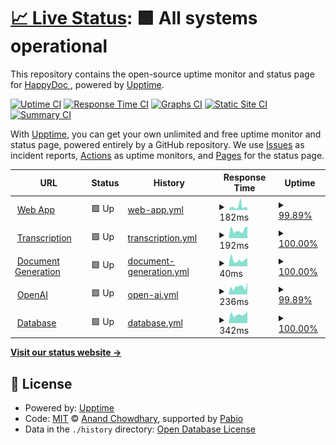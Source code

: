 # [📈 Live Status](https://demo.upptime.js.org): <!--live status--> **🟩 All systems operational**

This repository contains the open-source uptime monitor and status page for [HappyDoc ](https://demo.upptime.js.org), powered by [Upptime](https://github.com/upptime/upptime).

[![Uptime CI](https://github.com/happy-doc/HappyStatus/workflows/Uptime%20CI/badge.svg)](https://github.com/happy-doc/HappyStatus/actions?query=workflow%3A%22Uptime+CI%22)
[![Response Time CI](https://github.com/happy-doc/HappyStatus/workflows/Response%20Time%20CI/badge.svg)](https://github.com/happy-doc/HappyStatus/actions?query=workflow%3A%22Response+Time+CI%22)
[![Graphs CI](https://github.com/happy-doc/HappyStatus/workflows/Graphs%20CI/badge.svg)](https://github.com/happy-doc/HappyStatus/actions?query=workflow%3A%22Graphs+CI%22)
[![Static Site CI](https://github.com/happy-doc/HappyStatus/workflows/Static%20Site%20CI/badge.svg)](https://github.com/happy-doc/HappyStatus/actions?query=workflow%3A%22Static+Site+CI%22)
[![Summary CI](https://github.com/happy-doc/HappyStatus/workflows/Summary%20CI/badge.svg)](https://github.com/happy-doc/HappyStatus/actions?query=workflow%3A%22Summary+CI%22)

With [Upptime](https://upptime.js.org), you can get your own unlimited and free uptime monitor and status page, powered entirely by a GitHub repository. We use [Issues](https://github.com/happy-doc/HappyStatus/issues) as incident reports, [Actions](https://github.com/happy-doc/HappyStatus/actions) as uptime monitors, and [Pages](https://demo.upptime.js.org) for the status page.

<!--start: status pages-->
<!-- This summary is generated by Upptime (https://github.com/upptime/upptime) -->
<!-- Do not edit this manually, your changes will be overwritten -->
<!-- prettier-ignore -->
| URL | Status | History | Response Time | Uptime |
| --- | ------ | ------- | ------------- | ------ |
| <img alt="" src="https://icons.duckduckgo.com/ip3/app.gohappydoc.com.ico" height="13"> [Web App](https://app.gohappydoc.com) | 🟩 Up | [web-app.yml](https://github.com/happy-doc/HappyStatus/commits/HEAD/history/web-app.yml) | <details><summary><img alt="Response time graph" src="./graphs/web-app/response-time-week.png" height="20"> 182ms</summary><br><a href="https://status.gohappydoc.com/history/web-app"><img alt="Response time 134" src="https://img.shields.io/endpoint?url=https%3A%2F%2Fraw.githubusercontent.com%2Fhappy-doc%2FHappyStatus%2FHEAD%2Fapi%2Fweb-app%2Fresponse-time.json"></a><br><a href="https://status.gohappydoc.com/history/web-app"><img alt="24-hour response time 106" src="https://img.shields.io/endpoint?url=https%3A%2F%2Fraw.githubusercontent.com%2Fhappy-doc%2FHappyStatus%2FHEAD%2Fapi%2Fweb-app%2Fresponse-time-day.json"></a><br><a href="https://status.gohappydoc.com/history/web-app"><img alt="7-day response time 182" src="https://img.shields.io/endpoint?url=https%3A%2F%2Fraw.githubusercontent.com%2Fhappy-doc%2FHappyStatus%2FHEAD%2Fapi%2Fweb-app%2Fresponse-time-week.json"></a><br><a href="https://status.gohappydoc.com/history/web-app"><img alt="30-day response time 151" src="https://img.shields.io/endpoint?url=https%3A%2F%2Fraw.githubusercontent.com%2Fhappy-doc%2FHappyStatus%2FHEAD%2Fapi%2Fweb-app%2Fresponse-time-month.json"></a><br><a href="https://status.gohappydoc.com/history/web-app"><img alt="1-year response time 134" src="https://img.shields.io/endpoint?url=https%3A%2F%2Fraw.githubusercontent.com%2Fhappy-doc%2FHappyStatus%2FHEAD%2Fapi%2Fweb-app%2Fresponse-time-year.json"></a></details> | <details><summary><a href="https://status.gohappydoc.com/history/web-app">99.89%</a></summary><a href="https://status.gohappydoc.com/history/web-app"><img alt="All-time uptime 99.99%" src="https://img.shields.io/endpoint?url=https%3A%2F%2Fraw.githubusercontent.com%2Fhappy-doc%2FHappyStatus%2FHEAD%2Fapi%2Fweb-app%2Fuptime.json"></a><br><a href="https://status.gohappydoc.com/history/web-app"><img alt="24-hour uptime 100.00%" src="https://img.shields.io/endpoint?url=https%3A%2F%2Fraw.githubusercontent.com%2Fhappy-doc%2FHappyStatus%2FHEAD%2Fapi%2Fweb-app%2Fuptime-day.json"></a><br><a href="https://status.gohappydoc.com/history/web-app"><img alt="7-day uptime 99.89%" src="https://img.shields.io/endpoint?url=https%3A%2F%2Fraw.githubusercontent.com%2Fhappy-doc%2FHappyStatus%2FHEAD%2Fapi%2Fweb-app%2Fuptime-week.json"></a><br><a href="https://status.gohappydoc.com/history/web-app"><img alt="30-day uptime 99.93%" src="https://img.shields.io/endpoint?url=https%3A%2F%2Fraw.githubusercontent.com%2Fhappy-doc%2FHappyStatus%2FHEAD%2Fapi%2Fweb-app%2Fuptime-month.json"></a><br><a href="https://status.gohappydoc.com/history/web-app"><img alt="1-year uptime 99.99%" src="https://img.shields.io/endpoint?url=https%3A%2F%2Fraw.githubusercontent.com%2Fhappy-doc%2FHappyStatus%2FHEAD%2Fapi%2Fweb-app%2Fuptime-year.json"></a></details>
| <img alt="" src="https://icons.duckduckgo.com/ip3/service.gohappydoc.com.ico" height="13"> [Transcription](https://service.gohappydoc.com/service-transcribe/healthcheck) | 🟩 Up | [transcription.yml](https://github.com/happy-doc/HappyStatus/commits/HEAD/history/transcription.yml) | <details><summary><img alt="Response time graph" src="./graphs/transcription/response-time-week.png" height="20"> 192ms</summary><br><a href="https://status.gohappydoc.com/history/transcription"><img alt="Response time 233" src="https://img.shields.io/endpoint?url=https%3A%2F%2Fraw.githubusercontent.com%2Fhappy-doc%2FHappyStatus%2FHEAD%2Fapi%2Ftranscription%2Fresponse-time.json"></a><br><a href="https://status.gohappydoc.com/history/transcription"><img alt="24-hour response time 281" src="https://img.shields.io/endpoint?url=https%3A%2F%2Fraw.githubusercontent.com%2Fhappy-doc%2FHappyStatus%2FHEAD%2Fapi%2Ftranscription%2Fresponse-time-day.json"></a><br><a href="https://status.gohappydoc.com/history/transcription"><img alt="7-day response time 192" src="https://img.shields.io/endpoint?url=https%3A%2F%2Fraw.githubusercontent.com%2Fhappy-doc%2FHappyStatus%2FHEAD%2Fapi%2Ftranscription%2Fresponse-time-week.json"></a><br><a href="https://status.gohappydoc.com/history/transcription"><img alt="30-day response time 218" src="https://img.shields.io/endpoint?url=https%3A%2F%2Fraw.githubusercontent.com%2Fhappy-doc%2FHappyStatus%2FHEAD%2Fapi%2Ftranscription%2Fresponse-time-month.json"></a><br><a href="https://status.gohappydoc.com/history/transcription"><img alt="1-year response time 233" src="https://img.shields.io/endpoint?url=https%3A%2F%2Fraw.githubusercontent.com%2Fhappy-doc%2FHappyStatus%2FHEAD%2Fapi%2Ftranscription%2Fresponse-time-year.json"></a></details> | <details><summary><a href="https://status.gohappydoc.com/history/transcription">100.00%</a></summary><a href="https://status.gohappydoc.com/history/transcription"><img alt="All-time uptime 100.00%" src="https://img.shields.io/endpoint?url=https%3A%2F%2Fraw.githubusercontent.com%2Fhappy-doc%2FHappyStatus%2FHEAD%2Fapi%2Ftranscription%2Fuptime.json"></a><br><a href="https://status.gohappydoc.com/history/transcription"><img alt="24-hour uptime 100.00%" src="https://img.shields.io/endpoint?url=https%3A%2F%2Fraw.githubusercontent.com%2Fhappy-doc%2FHappyStatus%2FHEAD%2Fapi%2Ftranscription%2Fuptime-day.json"></a><br><a href="https://status.gohappydoc.com/history/transcription"><img alt="7-day uptime 100.00%" src="https://img.shields.io/endpoint?url=https%3A%2F%2Fraw.githubusercontent.com%2Fhappy-doc%2FHappyStatus%2FHEAD%2Fapi%2Ftranscription%2Fuptime-week.json"></a><br><a href="https://status.gohappydoc.com/history/transcription"><img alt="30-day uptime 100.00%" src="https://img.shields.io/endpoint?url=https%3A%2F%2Fraw.githubusercontent.com%2Fhappy-doc%2FHappyStatus%2FHEAD%2Fapi%2Ftranscription%2Fuptime-month.json"></a><br><a href="https://status.gohappydoc.com/history/transcription"><img alt="1-year uptime 100.00%" src="https://img.shields.io/endpoint?url=https%3A%2F%2Fraw.githubusercontent.com%2Fhappy-doc%2FHappyStatus%2FHEAD%2Fapi%2Ftranscription%2Fuptime-year.json"></a></details>
| <img alt="" src="https://icons.duckduckgo.com/ip3/service.gohappydoc.com.ico" height="13"> [Document Generation](https://service.gohappydoc.com/api-server/healthcheck) | 🟩 Up | [document-generation.yml](https://github.com/happy-doc/HappyStatus/commits/HEAD/history/document-generation.yml) | <details><summary><img alt="Response time graph" src="./graphs/document-generation/response-time-week.png" height="20"> 40ms</summary><br><a href="https://status.gohappydoc.com/history/document-generation"><img alt="Response time 164" src="https://img.shields.io/endpoint?url=https%3A%2F%2Fraw.githubusercontent.com%2Fhappy-doc%2FHappyStatus%2FHEAD%2Fapi%2Fdocument-generation%2Fresponse-time.json"></a><br><a href="https://status.gohappydoc.com/history/document-generation"><img alt="24-hour response time 50" src="https://img.shields.io/endpoint?url=https%3A%2F%2Fraw.githubusercontent.com%2Fhappy-doc%2FHappyStatus%2FHEAD%2Fapi%2Fdocument-generation%2Fresponse-time-day.json"></a><br><a href="https://status.gohappydoc.com/history/document-generation"><img alt="7-day response time 40" src="https://img.shields.io/endpoint?url=https%3A%2F%2Fraw.githubusercontent.com%2Fhappy-doc%2FHappyStatus%2FHEAD%2Fapi%2Fdocument-generation%2Fresponse-time-week.json"></a><br><a href="https://status.gohappydoc.com/history/document-generation"><img alt="30-day response time 53" src="https://img.shields.io/endpoint?url=https%3A%2F%2Fraw.githubusercontent.com%2Fhappy-doc%2FHappyStatus%2FHEAD%2Fapi%2Fdocument-generation%2Fresponse-time-month.json"></a><br><a href="https://status.gohappydoc.com/history/document-generation"><img alt="1-year response time 164" src="https://img.shields.io/endpoint?url=https%3A%2F%2Fraw.githubusercontent.com%2Fhappy-doc%2FHappyStatus%2FHEAD%2Fapi%2Fdocument-generation%2Fresponse-time-year.json"></a></details> | <details><summary><a href="https://status.gohappydoc.com/history/document-generation">100.00%</a></summary><a href="https://status.gohappydoc.com/history/document-generation"><img alt="All-time uptime 99.94%" src="https://img.shields.io/endpoint?url=https%3A%2F%2Fraw.githubusercontent.com%2Fhappy-doc%2FHappyStatus%2FHEAD%2Fapi%2Fdocument-generation%2Fuptime.json"></a><br><a href="https://status.gohappydoc.com/history/document-generation"><img alt="24-hour uptime 100.00%" src="https://img.shields.io/endpoint?url=https%3A%2F%2Fraw.githubusercontent.com%2Fhappy-doc%2FHappyStatus%2FHEAD%2Fapi%2Fdocument-generation%2Fuptime-day.json"></a><br><a href="https://status.gohappydoc.com/history/document-generation"><img alt="7-day uptime 100.00%" src="https://img.shields.io/endpoint?url=https%3A%2F%2Fraw.githubusercontent.com%2Fhappy-doc%2FHappyStatus%2FHEAD%2Fapi%2Fdocument-generation%2Fuptime-week.json"></a><br><a href="https://status.gohappydoc.com/history/document-generation"><img alt="30-day uptime 99.98%" src="https://img.shields.io/endpoint?url=https%3A%2F%2Fraw.githubusercontent.com%2Fhappy-doc%2FHappyStatus%2FHEAD%2Fapi%2Fdocument-generation%2Fuptime-month.json"></a><br><a href="https://status.gohappydoc.com/history/document-generation"><img alt="1-year uptime 99.94%" src="https://img.shields.io/endpoint?url=https%3A%2F%2Fraw.githubusercontent.com%2Fhappy-doc%2FHappyStatus%2FHEAD%2Fapi%2Fdocument-generation%2Fuptime-year.json"></a></details>
| <img alt="" src="https://icons.duckduckgo.com/ip3/status.openai.com.ico" height="13"> [OpenAI](https://status.openai.com/api/v2/status.json) | 🟩 Up | [open-ai.yml](https://github.com/happy-doc/HappyStatus/commits/HEAD/history/open-ai.yml) | <details><summary><img alt="Response time graph" src="./graphs/open-ai/response-time-week.png" height="20"> 236ms</summary><br><a href="https://status.gohappydoc.com/history/open-ai"><img alt="Response time 195" src="https://img.shields.io/endpoint?url=https%3A%2F%2Fraw.githubusercontent.com%2Fhappy-doc%2FHappyStatus%2FHEAD%2Fapi%2Fopen-ai%2Fresponse-time.json"></a><br><a href="https://status.gohappydoc.com/history/open-ai"><img alt="24-hour response time 380" src="https://img.shields.io/endpoint?url=https%3A%2F%2Fraw.githubusercontent.com%2Fhappy-doc%2FHappyStatus%2FHEAD%2Fapi%2Fopen-ai%2Fresponse-time-day.json"></a><br><a href="https://status.gohappydoc.com/history/open-ai"><img alt="7-day response time 236" src="https://img.shields.io/endpoint?url=https%3A%2F%2Fraw.githubusercontent.com%2Fhappy-doc%2FHappyStatus%2FHEAD%2Fapi%2Fopen-ai%2Fresponse-time-week.json"></a><br><a href="https://status.gohappydoc.com/history/open-ai"><img alt="30-day response time 207" src="https://img.shields.io/endpoint?url=https%3A%2F%2Fraw.githubusercontent.com%2Fhappy-doc%2FHappyStatus%2FHEAD%2Fapi%2Fopen-ai%2Fresponse-time-month.json"></a><br><a href="https://status.gohappydoc.com/history/open-ai"><img alt="1-year response time 195" src="https://img.shields.io/endpoint?url=https%3A%2F%2Fraw.githubusercontent.com%2Fhappy-doc%2FHappyStatus%2FHEAD%2Fapi%2Fopen-ai%2Fresponse-time-year.json"></a></details> | <details><summary><a href="https://status.gohappydoc.com/history/open-ai">99.89%</a></summary><a href="https://status.gohappydoc.com/history/open-ai"><img alt="All-time uptime 99.94%" src="https://img.shields.io/endpoint?url=https%3A%2F%2Fraw.githubusercontent.com%2Fhappy-doc%2FHappyStatus%2FHEAD%2Fapi%2Fopen-ai%2Fuptime.json"></a><br><a href="https://status.gohappydoc.com/history/open-ai"><img alt="24-hour uptime 100.00%" src="https://img.shields.io/endpoint?url=https%3A%2F%2Fraw.githubusercontent.com%2Fhappy-doc%2FHappyStatus%2FHEAD%2Fapi%2Fopen-ai%2Fuptime-day.json"></a><br><a href="https://status.gohappydoc.com/history/open-ai"><img alt="7-day uptime 99.89%" src="https://img.shields.io/endpoint?url=https%3A%2F%2Fraw.githubusercontent.com%2Fhappy-doc%2FHappyStatus%2FHEAD%2Fapi%2Fopen-ai%2Fuptime-week.json"></a><br><a href="https://status.gohappydoc.com/history/open-ai"><img alt="30-day uptime 99.93%" src="https://img.shields.io/endpoint?url=https%3A%2F%2Fraw.githubusercontent.com%2Fhappy-doc%2FHappyStatus%2FHEAD%2Fapi%2Fopen-ai%2Fuptime-month.json"></a><br><a href="https://status.gohappydoc.com/history/open-ai"><img alt="1-year uptime 99.94%" src="https://img.shields.io/endpoint?url=https%3A%2F%2Fraw.githubusercontent.com%2Fhappy-doc%2FHappyStatus%2FHEAD%2Fapi%2Fopen-ai%2Fuptime-year.json"></a></details>
| <img alt="" src="https://icons.duckduckgo.com/ip3/supa.happydoc.ai.ico" height="13"> [Database](https://supa.happydoc.ai/rest/v1/app_versions?id=eq.1) | 🟩 Up | [database.yml](https://github.com/happy-doc/HappyStatus/commits/HEAD/history/database.yml) | <details><summary><img alt="Response time graph" src="./graphs/database/response-time-week.png" height="20"> 342ms</summary><br><a href="https://status.gohappydoc.com/history/database"><img alt="Response time 439" src="https://img.shields.io/endpoint?url=https%3A%2F%2Fraw.githubusercontent.com%2Fhappy-doc%2FHappyStatus%2FHEAD%2Fapi%2Fdatabase%2Fresponse-time.json"></a><br><a href="https://status.gohappydoc.com/history/database"><img alt="24-hour response time 453" src="https://img.shields.io/endpoint?url=https%3A%2F%2Fraw.githubusercontent.com%2Fhappy-doc%2FHappyStatus%2FHEAD%2Fapi%2Fdatabase%2Fresponse-time-day.json"></a><br><a href="https://status.gohappydoc.com/history/database"><img alt="7-day response time 342" src="https://img.shields.io/endpoint?url=https%3A%2F%2Fraw.githubusercontent.com%2Fhappy-doc%2FHappyStatus%2FHEAD%2Fapi%2Fdatabase%2Fresponse-time-week.json"></a><br><a href="https://status.gohappydoc.com/history/database"><img alt="30-day response time 361" src="https://img.shields.io/endpoint?url=https%3A%2F%2Fraw.githubusercontent.com%2Fhappy-doc%2FHappyStatus%2FHEAD%2Fapi%2Fdatabase%2Fresponse-time-month.json"></a><br><a href="https://status.gohappydoc.com/history/database"><img alt="1-year response time 439" src="https://img.shields.io/endpoint?url=https%3A%2F%2Fraw.githubusercontent.com%2Fhappy-doc%2FHappyStatus%2FHEAD%2Fapi%2Fdatabase%2Fresponse-time-year.json"></a></details> | <details><summary><a href="https://status.gohappydoc.com/history/database">100.00%</a></summary><a href="https://status.gohappydoc.com/history/database"><img alt="All-time uptime 99.97%" src="https://img.shields.io/endpoint?url=https%3A%2F%2Fraw.githubusercontent.com%2Fhappy-doc%2FHappyStatus%2FHEAD%2Fapi%2Fdatabase%2Fuptime.json"></a><br><a href="https://status.gohappydoc.com/history/database"><img alt="24-hour uptime 100.00%" src="https://img.shields.io/endpoint?url=https%3A%2F%2Fraw.githubusercontent.com%2Fhappy-doc%2FHappyStatus%2FHEAD%2Fapi%2Fdatabase%2Fuptime-day.json"></a><br><a href="https://status.gohappydoc.com/history/database"><img alt="7-day uptime 100.00%" src="https://img.shields.io/endpoint?url=https%3A%2F%2Fraw.githubusercontent.com%2Fhappy-doc%2FHappyStatus%2FHEAD%2Fapi%2Fdatabase%2Fuptime-week.json"></a><br><a href="https://status.gohappydoc.com/history/database"><img alt="30-day uptime 100.00%" src="https://img.shields.io/endpoint?url=https%3A%2F%2Fraw.githubusercontent.com%2Fhappy-doc%2FHappyStatus%2FHEAD%2Fapi%2Fdatabase%2Fuptime-month.json"></a><br><a href="https://status.gohappydoc.com/history/database"><img alt="1-year uptime 99.97%" src="https://img.shields.io/endpoint?url=https%3A%2F%2Fraw.githubusercontent.com%2Fhappy-doc%2FHappyStatus%2FHEAD%2Fapi%2Fdatabase%2Fuptime-year.json"></a></details>

<!--end: status pages-->

[**Visit our status website →**](https://demo.upptime.js.org)

## 📄 License

- Powered by: [Upptime](https://github.com/upptime/upptime)
- Code: [MIT](./LICENSE) © [Anand Chowdhary](https://anandchowdhary.com), supported by [Pabio](https://pabio.com)
- Data in the `./history` directory: [Open Database License](https://opendatacommons.org/licenses/odbl/1-0/)
